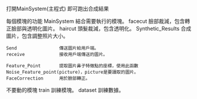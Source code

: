 打開MainSystem(主程式) 即可跑出合成結果

每個模塊的功能
    MainSystem          結合需要執行的模塊。
    facecut             臉部裁減，包含轉正臉部與透明化圖片。
    haircut             頭髮裁減，包含透明化。
    Synthetic_Results   合成圖片，包含調整照片大小。

    Send                傳送圖片給用戶端。
    receive             接收用戶端傳送的圖片。
    
    Feature_Point       提取圖片鼻子特徵點的座標，使用此函數Noise_Feature_point(picture)，picture是要讀取的圖片。
    FaceCorrection      用於臉部轉正。

不要動的模塊
    train               訓練模塊。
    dataset             訓練數據。